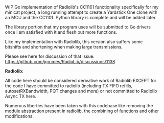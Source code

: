 WIP Go implementation of Radiolib's CC1101 functionality specifically for my minicat project, 
a long running attempt to create a Yardstick One clone with an MCU and the CC1101. Python library is complete and 
will be added later.

The library portion that my program uses will be submitted to Go drivers once I am satisfied with it and flesh out more functions.

Like my implementation with Radiolib, this version also suffers some bitshifts and shortening when making large 
transmissions.

Please see here for discussion of that issue:
https://github.com/jgromes/RadioLib/discussions/1138



**Radiolib:**

All code here should be considered derivative work of Radiolib EXCEPT for the code I have committed to radiolib
(including TX FIFO refills, autosetRXBandwidth, PQT changes and more) or not committed to Radiolib Async TX here.

Numerous liberties have been taken with this codebase like removing the module abstraction present in radiolib, the combining of functions and other modifications.
